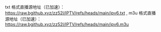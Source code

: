 
txt 格式直播源地址（已加速）：https://raw.bgithub.xyz/zz52l/IPTV/refs/heads/main/ipv6.txt
      ,  m3u 格式直播源地址（已加速）：https://raw.bgithub.xyz/zz52l/IPTV/refs/heads/main/ipv6.m3u   

